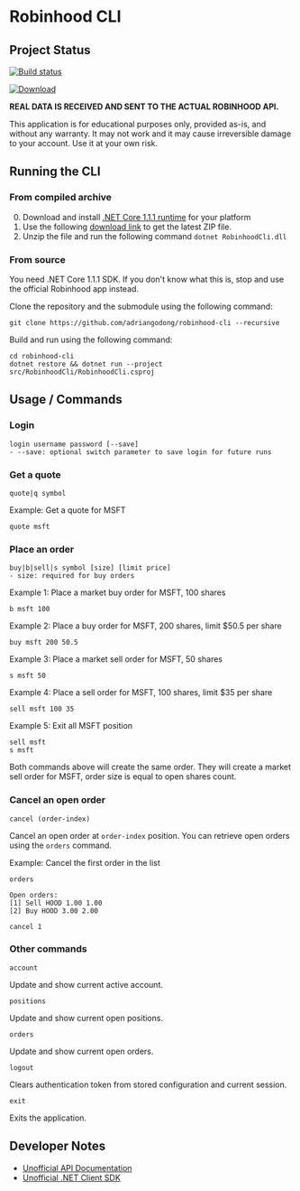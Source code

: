 # Robinhood CLI

## Project Status

[![Build status](https://ci.appveyor.com/api/projects/status/hed8j6vdhog1d9al/branch/master?svg=true)](https://ci.appveyor.com/project/adriangodong/robinhood-cli-9hirg/branch/master)

[![Download](https://api.bintray.com/packages/adriangodong/robinhood-cli/robinhood-cli-any/images/download.svg)](https://bintray.com/adriangodong/robinhood-cli/robinhood-cli-any/_latestVersion)

**REAL DATA IS RECEIVED AND SENT TO THE ACTUAL ROBINHOOD API.**

This application is for educational purposes only, provided as-is, and without any warranty. It may not work and it may cause irreversible damage to your account. Use it at your own risk.

## Running the CLI

### From compiled archive

0. Download and install [.NET Core 1.1.1 runtime](https://www.microsoft.com/net/download/core#/runtime) for your platform
1. Use the following [download link](https://bintray.com/adriangodong/robinhood-cli/robinhood-cli-any/_latestVersion) to get the latest ZIP file.
2. Unzip the file and run the following command `dotnet RobinhoodCli.dll`

### From source

You need .NET Core 1.1.1 SDK. If you don't know what this is, stop and use the official Robinhood app instead.

Clone the repository and the submodule using the following command:

    git clone https://github.com/adriangodong/robinhood-cli --recursive

Build and run using the following command:

    cd robinhood-cli
    dotnet restore && dotnet run --project src/RobinhoodCli/RobinhoodCli.csproj

## Usage / Commands

### Login

    login username password [--save]
    - --save: optional switch parameter to save login for future runs

### Get a quote

    quote|q symbol

Example: Get a quote for MSFT

    quote msft

### Place an order

    buy|b|sell|s symbol [size] [limit price]
    - size: required for buy orders

Example 1: Place a market buy order for MSFT, 100 shares

    b msft 100

Example 2: Place a buy order for MSFT, 200 shares, limit $50.5 per share

    buy msft 200 50.5

Example 3: Place a market sell order for MSFT, 50 shares

    s msft 50

Example 4: Place a sell order for MSFT, 100 shares, limit $35 per share

    sell msft 100 35

Example 5: Exit all MSFT position

    sell msft
    s msft

Both commands above will create the same order.
They will create a market sell order for MSFT, order size is equal to open shares count.

### Cancel an open order

    cancel (order-index)

Cancel an open order at `order-index` position. You can retrieve open orders using the `orders` command.

Example: Cancel the first order in the list

    orders

    Open orders:
    [1] Sell HOOD 1.00 1.00
    [2] Buy HOOD 3.00 2.00

    cancel 1

### Other commands

    account

Update and show current active account.

    positions

Update and show current open positions.

    orders

Update and show current open orders.

    logout

Clears authentication token from stored configuration and current session.

    exit

Exits the application.

## Developer Notes

* [Unofficial API Documentation](https://github.com/sanko/Robinhood)
* [Unofficial .NET Client SDK](https://github.com/thiagoamarante/Deadlock.Robinhood)
